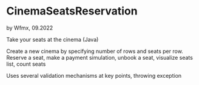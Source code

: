 # CinemaSeatsReservation

by Wfmx, 09.2022

Take your seats at the cinema (Java)

Create a new cinema by specifying number of rows and seats per row. Reserve a seat, make a payment simulation, unbook a seat, visualize seats list, count seats

Uses several validation mechanisms at key points, throwing exception
